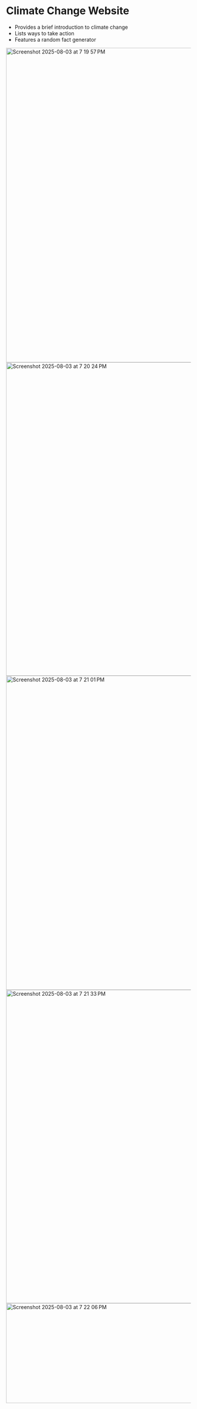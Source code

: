 # Climate Change Website 

- Provides a brief introduction to climate change
- Lists ways to take action
- Features a random fact generator

<img width="1705" height="856" alt="Screenshot 2025-08-03 at 7 19 57 PM" src="https://github.com/user-attachments/assets/eaa451f2-8187-488a-b0dd-f48cee13f129" />  

<img width="1705" height="853" alt="Screenshot 2025-08-03 at 7 20 24 PM" src="https://github.com/user-attachments/assets/d38bd88b-f3cf-4c15-b806-9ffd4285aeff" />  

<img width="1703" height="855" alt="Screenshot 2025-08-03 at 7 21 01 PM" src="https://github.com/user-attachments/assets/c69a9734-c101-4ad7-a0fc-6d0a0ed70761" />  

<img width="1704" height="853" alt="Screenshot 2025-08-03 at 7 21 33 PM" src="https://github.com/user-attachments/assets/41f4e96d-dcfd-440f-97c8-34f24593e4df" />  

<img width="621" height="272" alt="Screenshot 2025-08-03 at 7 22 06 PM" src="https://github.com/user-attachments/assets/3d6fb41c-f1a0-47e1-8601-15b8d94723cf" />  




